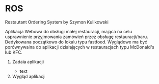 # ROS
Restautant Ordering System by Szymon Kulikowski

<p>Aplikacja Webowa do obsługi małej restauracji, mająca na celu usprawnienie przyjmowania zamówień przez obsługę restauracji/baru. Dedykowana początkowo do lokalu typu fastfood. Wyglądowo ma być porównywalna do aplikacji działających w restauracjach typu McDonald's lub KFC. </p>

<ol>
  <li> Zadaia aplikacji</li>
  <ul>
    <li>text</li>
  </ul>
  <li>Wygląd aplikacji</li>
<ol>
    
